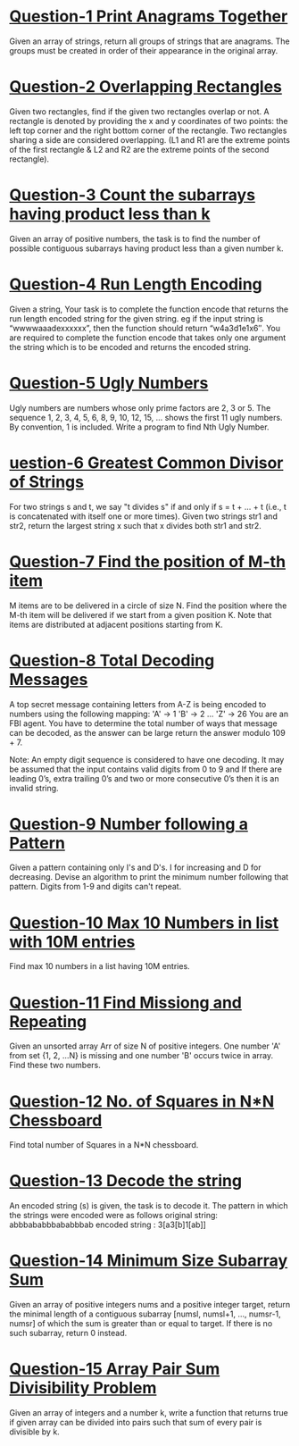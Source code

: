 # [Question-1  Print Anagrams Together](https://practice.geeksforgeeks.org/problems/print-anagrams-together/1/)

Given an array of strings, return all groups of strings that are anagrams. The groups must be created in order of their appearance in the original array.

# [Question-2 Overlapping Rectangles](https://practice.geeksforgeeks.org/problems/overlapping-rectangles1924/1/)

Given two rectangles, find if the given two rectangles overlap or not. A rectangle is denoted by providing the x and y coordinates of two points: the left top corner and the right bottom corner of the rectangle. Two rectangles sharing a side are considered overlapping. (L1 and R1 are the extreme points of the first rectangle & L2 and R2 are the extreme points of the second rectangle).

# [Question-3 Count the subarrays having product less than k](https://practice.geeksforgeeks.org/problems/count-the-subarrays-having-product-less-than-k1708/1/)

Given an array of positive numbers, the task is to find the number of possible contiguous subarrays having product less than a given number k.

# [Question-4 Run Length Encoding](https://practice.geeksforgeeks.org/problems/run-length-encoding/1/)

Given a string, Your task is to  complete the function encode that returns the run length encoded string for the given string.
eg if the input string is “wwwwaaadexxxxxx”, then the function should return “w4a3d1e1x6″.
You are required to complete the function encode that takes only one argument the string which is to be encoded and returns the encoded string.

# [Question-5 Ugly Numbers](https://practice.geeksforgeeks.org/problems/ugly-numbers2254/1/)

Ugly numbers are numbers whose only prime factors are 2, 3 or 5. The sequence 1, 2, 3, 4, 5, 6, 8, 9, 10, 12, 15, … shows the first 11 ugly numbers. By convention, 1 is included. Write a program to find Nth Ugly Number.

# [uestion-6 Greatest Common Divisor of Strings](Qhttps://leetcode.com/problems/greatest-common-divisor-of-strings/)

For two strings s and t, we say "t divides s" if and only if s = t + ... + t (i.e., t is concatenated with itself one or more times).
Given two strings str1 and str2, return the largest string x such that x divides both str1 and str2.

# [Question-7 Find the position of M-th item](https://practice.geeksforgeeks.org/problems/find-the-position-of-m-th-item1723/1/)

M items are to be delivered in a circle of size N. Find the position where the M-th item will be delivered if we start from a given position K. Note that items are distributed at adjacent positions starting from K.

# [Question-8 Total Decoding Messages](https://practice.geeksforgeeks.org/problems/total-decoding-messages1235/1/)

A top secret message containing letters from A-Z is being encoded to numbers using the following mapping:
'A' -> 1
'B' -> 2
...
'Z' -> 26
You are an FBI agent. You have to determine the total number of ways that message can be decoded, as the answer can be large return the answer modulo 109 + 7.

Note: An empty digit sequence is considered to have one decoding. It may be assumed that the input contains valid digits from 0 to 9 and If there are leading 0’s, extra trailing 0’s and two or more consecutive 0’s then it is an invalid string.

# [Question-9 Number following a Pattern](https://practice.geeksforgeeks.org/problems/number-following-a-pattern3126/1)

Given a pattern containing only I's and D's. I for increasing and D for decreasing.
Devise an algorithm to print the minimum number following that pattern. Digits from 1-9 and digits can't repeat.

# [Question-10 Max 10 Numbers in list with 10M entries](https://www.geeksforgeeks.org/python-program-to-find-n-largest-elements-from-a-list/?ref=lbp)

Find max 10 numbers in a list having 10M entries.

# [Question-11 Find Missiong and Repeating](https://practice.geeksforgeeks.org/problems/find-missing-and-repeating2512/1/)

Given an unsorted array Arr of size N of positive integers. One number 'A' from set {1, 2, …N} is missing and one number 'B' occurs twice in array. Find these two numbers.

# [Question-12 No. of Squares in N*N Chessboard](https://practice.geeksforgeeks.org/problems/squares-in-nn-chessboard1801/1)

Find total number of Squares in a N*N chessboard.

# [Question-13 Decode the string](https://practice.geeksforgeeks.org/problems/decode-the-string2444/1)

An encoded string (s) is given, the task is to decode it. The pattern in which the strings were encoded were as follows
original string: abbbababbbababbbab 
encoded string : 3[a3[b]1[ab]]

# [Question-14 Minimum Size Subarray Sum](https://leetcode.com/problems/minimum-size-subarray-sum/)

Given an array of positive integers nums and a positive integer target, return the minimal length of a contiguous subarray [numsl, numsl+1, ..., numsr-1, numsr] of which the sum is greater than or equal to target. If there is no such subarray, return 0 instead.

# [Question-15 Array Pair Sum Divisibility Problem](https://practice.geeksforgeeks.org/problems/array-pair-sum-divisibility-problem3257/1)

Given an array of integers and a number k, write a function that returns true if given array can be divided into pairs such that sum of every pair is divisible by k.
